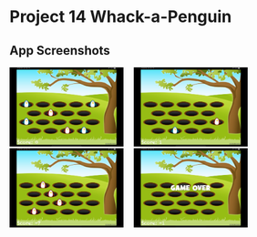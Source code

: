 # Project 14 Whack-a-Penguin
<p>

## App Screenshots
<img src= "/Project14/screenshots/1.png" width = "200">&emsp;
<img src= "/Project14/screenshots/2.png" width = "200">&emsp;
<img src= "/Project14/screenshots/3.png" width = "200">&emsp;
<img src= "/Project14/screenshots/4.png" width = "200">&emsp;
</p>



